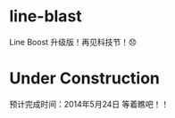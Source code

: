 # line-blast
Line Boost 升级版！再见科技节！:disappointed:

Under Construction
==================

预计完成时间：2014年5月24日 
等着瞧吧！！
